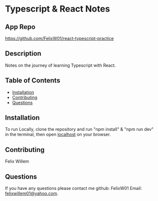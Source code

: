 # Typescript & React Notes

## App Repo 
https://github.com/FelixW01/react-typescript-practice

## Description
Notes on the journey of learning Typescript with React.

## Table of Contents
- [Installation](#installation)
- [Contributing](#contributing)
- [Questions](#questions)

## Installation
To run Locally, clone the repository and run "npm install" & "npm run dev" in the terminal, then open [localhost](http://127.0.0.1:5173/) on your browser.

## Contributing
Felix Willem

## Questions
If you have any questions please contact me github: FelixW01 Email: felixwillem01@yahoo.com.
